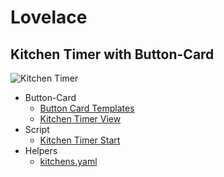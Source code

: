 # Lovelace

## Kitchen Timer with Button-Card

![Kitchen Timer](./button-card/images/Sk%C3%A6rmbillede%20fra%202022-12-27%2017-16-05.png)

* Button-Card
  * [Button Card Templates](./button-card/ButtonCardTemplates.md)
  * [Kitchen Timer View](./button-card/KitchenTimerview.md)
* Script
  * [Kitchen Timer Start](./button-card/KitchenTimerStart.md)
* Helpers
  * [kitchens.yaml](./button-card/KitchensTimerYaml.md)
